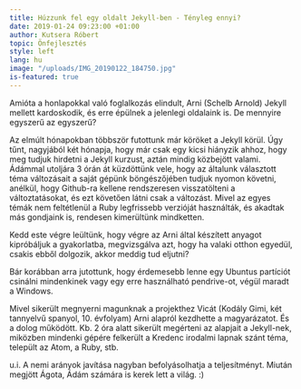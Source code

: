 ```yaml
---
title: Húzzunk fel egy oldalt Jekyll-ben - Tényleg ennyi?
date: 2019-01-24 09:23:00 +01:00
author: Kutsera Róbert
topic: Önfejlesztés
style: left
lang: hu
image: "/uploads/IMG_20190122_184750.jpg"
is-featured: true
---
```


Amióta a honlapokkal való foglalkozás elindult, Arni (Schelb Arnold)  Jekyll mellett kardoskodik, és erre épülnek a jelenlegi oldalaink is. De mennyire egyszerű az egyszerű? 

Az elmúlt hónapokban többször futottunk már köröket a Jekyll körül. Úgy tűnt, nagyjából két hónapja, hogy már csak egy kicsi hiányzik ahhoz, hogy meg tudjuk hirdetni a Jekyll kurzust, aztán mindig közbejött valami. Ádámmal utoljára 3 órán át küzdöttünk vele, hogy az általunk választott téma változásait a saját gépünk böngészőjében tudjuk nyomon követni, anélkül, hogy Github-ra kellene rendszeresen visszatölteni a változtatásokat, és ezt követően látni csak a változást. Mivel az egyes témák nem feltétlenül a Ruby legfrissebb verzióját használták, és akadtak más gondjaink is, rendesen kimerültünk mindketten.   

Kedd este végre leültünk, hogy végre az Arni által készített anyagot kipróbáljuk a gyakorlatba, megvizsgálva azt, hogy ha valaki otthon egyedül, csakis ebből dolgozik, akkor meddig tud eljutni? 

Bár korábban arra jutottunk, hogy érdemesebb lenne egy Ubuntus partíciót csinálni mindenkinek vagy egy erre használható pendrive-ot, végül maradt a Windows. 

Mivel sikerült megnyerni magunknak a projekthez Vicát (Kodály Gimi, két tannyelvű spanyol, 10. évfolyam) Arni alapról kezdhette a magyarázatot. És a dolog működött. Kb. 2 óra alatt sikerült megérteni az alapjait a Jekyll-nek, miközben mindenki gépére felkerült a Kredenc irodalmi lapnak szánt téma, települt az Atom, a Ruby, stb. 
  
u.i. A nemi arányok javítása nagyban befolyásolhatja a teljesítményt. Miután megjött Ágota, Ádám számára is kerek lett a világ. :) 